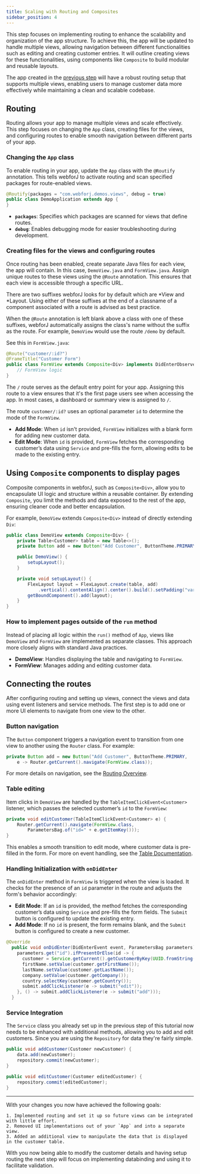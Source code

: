 ```yaml
---
title: Scaling with Routing and Composites
sidebar_position: 4
---
```


This step focuses on implementing routing to enhance the scalability and organization of the app structure. To achieve this, the app will be updated to handle multiple views, allowing navigation between different functionalities such as editing and creating customer entries. It will outline creating views for these functionalities, using components like `Composite` to build modular and reusable layouts.

The app created in the [previous step](./working-with-data) will have a robust routing setup that supports multiple views, enabling users to manage customer data more effectively while maintaining a clean and scalable codebase.

## Routing
<!-- TODO quick very broad intro whats routing -->
Routing allows your app to manage multiple views and scale effectively. This step focuses on changing the `App` class, creating files for the views, and configuring routes to enable smooth navigation between different parts of your app.

### Changing the `App` class

To enable routing in your app, update the `App` class with the `@Routify` annotation. This tells webforJ to activate routing and scan specified packages for route-enabled views.

```java title="DemoApplication.java"
@Routify(packages = "com.webforj.demos.views", debug = true)
public class DemoApplication extends App {
}
```

- **`packages`**: Specifies which packages are scanned for views that define routes.
- **`debug`**: Enables debugging mode for easier troubleshooting during development.

### Creating files for the views and configuring routes

Once routing has been enabled, create separate Java files for each view, the app will contain. In this case, `DemoView.java` and `FormView.java`. Assign unique routes to these views using the `@Route` annotation. This ensures that each view is accessible through a specific URL.

There are two suffixes webforJ looks for by default which are *View and *Layout. Using either of these suffixes at the end of a classname of a component associated with a route is advised as best practice.

When the `@Route` annotation is left blank above a class with one of these suffixes, webforJ automatically assigns the class's name without the suffix as the route. For example, `DemoView` would use the route `/demo` by default.

See this in `FormView.java`:

```java title="FormView.java"
@Route("customer/:id?")
@FrameTitle("Customer Form")
public class FormView extends Composite<Div> implements DidEnterObserver {
    // FormView logic
}
```

The `/` route serves as the default entry point for your app. Assigning this route to a view ensures that it's the first page users see when accessing the app. In most cases, a dashboard or summary view is assigned to `/`.

The route `customer/:id?` uses an optional parameter `id` to determine the mode of the `FormView`. 

- **Add Mode**: When `id` isn't provided, `FormView` initializes with a blank form for adding new customer data.
- **Edit Mode**: When `id` is provided, `FormView` fetches the corresponding customer’s data using `Service` and pre-fills the form, allowing edits to be made to the existing entry.

## Using `Composite` components to display pages

Composite components in webforJ, such as `Composite<Div>`, allow you to encapsulate UI logic and structure within a reusable container. By extending `Composite`, you limit the methods and data exposed to the rest of the app, ensuring cleaner code and better encapsulation.

For example, `DemoView` extends `Composite<Div>` instead of directly extending `Div`:

```java title="DemoView.java"
public class DemoView extends Composite<Div> {
    private Table<Customer> table = new Table<>();
    private Button add = new Button("Add Customer", ButtonTheme.PRIMARY);

    public DemoView() {
        setupLayout();
    }

    private void setupLayout() {
        FlexLayout layout = FlexLayout.create(table, add)
            .vertical().contentAlign().center().build().setPadding("var(--dwc-space-l)");
        getBoundComponent().add(layout);
    }
}
```

### How to implement pages outside of the `run` method

Instead of placing all logic within the `run()` method of `App`, views like `DemoView` and `FormView` are implemented as separate classes. This approach more closely aligns with standard Java practices.

- **DemoView**: Handles displaying the table and navigating to `FormView`.
- **FormView**: Manages adding and editing customer data.

## Connecting the routes

After configuring routing and setting up views, connect the views and data using event listeners and service methods. The first step is to add one or more
UI elements to navigate from one view to the other.

### Button navigation

The `Button` component triggers a navigation event to transition from one view to another using the `Router` class. For example:

```java title="DemoView.java"
private Button add = new Button("Add Customer", ButtonTheme.PRIMARY,
    e -> Router.getCurrent().navigate(FormView.class));
```

For more details on navigation, see the [Routing Overview](../../routing/overview).

### Table editing

Item clicks in `DemoView` are handled by the `TableItemClickEvent<Customer>` listener, which passes the selected customer’s `id` to the `FormView`:

```java title="DemoView.java"
private void editCustomer(TableItemClickEvent<Customer> e) {
    Router.getCurrent().navigate(FormView.class,
        ParametersBag.of("id=" + e.getItemKey()));
}
```

This enables a smooth transition to edit mode, where customer data is pre-filled in the form. For more on event handling, see the [Table Documentation](../../components/table).


### Handling Initialization with `onDidEnter`

The `onDidEnter` method in `FormView` is triggered when the view is loaded. It checks for the presence of an `id` parameter in the route and adjusts the form's behavior accordingly:

- **Edit Mode**: If an `id` is provided, the method fetches the corresponding customer’s data using `Service` and pre-fills the form fields. The `Submit` button is configured to update the existing entry.
- **Add Mode**: If no `id` is present, the form remains blank, and the `Submit` button is configured to create a new customer.

```java
@Override
  public void onDidEnter(DidEnterEvent event, ParametersBag parameters) {
    parameters.get("id").ifPresentOrElse(id -> {
      customer = Service.getCurrent().getCustomerByKey(UUID.fromString(id));
      firstName.setValue(customer.getFirstName());
      lastName.setValue(customer.getLastName());
      company.setValue(customer.getCompany());
      country.selectKey(customer.getCountry());
      submit.addClickListener(e -> submit("edit"));
    }, () -> submit.addClickListener(e -> submit("add")));
  }
```


### Service Integration

The `Service` class you already set up in the previous step of this tutorial
now needs to be enhanced with additional methods, allowing you to add and edit customers. Since you are using the `Repository` for data they're fairly simple.

```java title="Service.java"
public void addCustomer(Customer newCustomer) {
    data.add(newCustomer);
    repository.commit(newCustomer);
}

public void editCustomer(Customer editedCustomer) {
    repository.commit(editedCustomer);
}
```

---

With your changes you now have achieved the following goals:

    1. Implemented routing and set it up so future views can be integrated with little effort.
    2. Removed UI implementations out of your `App` and into a separate view.
    3. Added an additional view to manipulate the data that is displayed in the customer table.

With you now being able to modify the customer details and having setup routing the next step will focus on
implementing databinding and using it to facilitate validation.